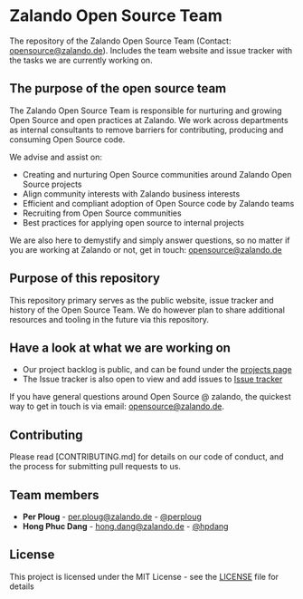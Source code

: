 # Zalando Open Source Team 

The repository of the Zalando Open Source Team (Contact: opensource@zalando.de). Includes the team website and issue tracker with the tasks we are currently working on.


## The purpose of the open source team
The Zalando Open Source Team is responsible for nurturing and growing Open Source and open practices at Zalando. 
We work across departments as internal consultants to remove barriers for contributing, producing and consuming Open
Source code. 

We advise and assist on:

- Creating and nurturing Open Source communities around Zalando Open Source projects
- Align community interests with Zalando business interests
- Efficient and compliant adoption of Open Source code by Zalando teams
- Recruiting from Open Source communities 
- Best practices for applying open source to internal projects

We are also here to demystify and simply answer questions, so no matter if you are working at Zalando or not, get in touch: opensource@zalando.de

## Purpose of this repository
This repository primary serves as the public website, issue tracker and history of the Open Source Team. We do however plan to share additional resources and tooling in the future via this repository.

## Have a look at what we are working on 

- Our project backlog is public, and can be found under the [projects page](https://github.com/zalando/ost/projects/1) 
- The Issue tracker is also open to view and add issues to [Issue tracker](https://github.com/zalando/ost/issues)

If you have general questions around Open Source @ zalando, the quickest way to get in touch is via email: opensource@zalando.de.

## Contributing

Please read [CONTRIBUTING.md] for details on our code of conduct, and the process for submitting pull requests to us.

## Team members

* **Per Ploug** - per.ploug@zalando.de - [@perploug](https://github.com/perploug)
* **Hong Phuc Dang** - hong.dang@zalando.de - [@hpdang](https://github.com/hpdang)

## License

This project is licensed under the MIT License - see the [LICENSE](LICENSE) file for details
